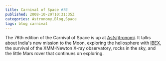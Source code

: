 ```yaml
---
title: Carnival of Space #76
published: 2008-10-29T10:31:35Z
categories: Astronomy,Blog,Space
tags: blog carnival
---
```


The 76th edition of the Carnival of Space is up at <a href="http://astronomi.blogg.se/2008/october/utkast-fist-i.html">As(si)tronomi</a>.  It talks about India's new mission to the Moon, exploring the heliosphere with <a href="/2008/10/exploring-the-heliosphere-with-ibex/">IBEX</a>, the survival of the XMM-Newton X-ray observatory, rocks in the sky, and the little Mars rover that continues on exploring.

